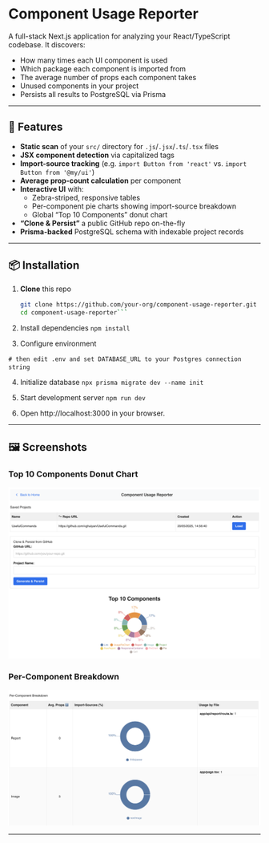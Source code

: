 # Component Usage Reporter

A full-stack Next.js application for analyzing your React/TypeScript codebase. It discovers:

- How many times each UI component is used
- Which package each component is imported from
- The average number of props each component takes
- Unused components in your project
- Persists all results to PostgreSQL via Prisma

---

## 🚀 Features

- **Static scan** of your `src/` directory for `.js`/`.jsx`/`.ts`/`.tsx` files
- **JSX component detection** via capitalized tags
- **Import-source tracking** (e.g. `import Button from 'react'` vs. `import Button from '@my/ui'`)
- **Average prop-count calculation** per component
- **Interactive UI** with:
  - Zebra-striped, responsive tables
  - Per-component pie charts showing import-source breakdown
  - Global “Top 10 Components” donut chart
- **“Clone & Persist”** a public GitHub repo on-the-fly
- **Prisma-backed** PostgreSQL schema with indexable project records

---

## 📦 Installation

1. **Clone** this repo

   ````bash
   git clone https://github.com/your-org/component-usage-reporter.git
   cd component-usage-reporter```

   ````

2. Install dependencies
   `npm install`

3. Configure environment

```cp .env.example .env
# then edit .env and set DATABASE_URL to your Postgres connection string
```

4. Initialize database
   `npx prisma migrate dev --name init`

5. Start development server
   `npm run dev`

6. Open http://localhost:3000 in your browser.

---

## 🖼️ Screenshots

### Top 10 Components Donut Chart

![Top 10 Components](/public/screenshot_1.png)

### Per-Component Breakdown

![Per-Component Breakdown](/public/screenshot_2.png)

---
